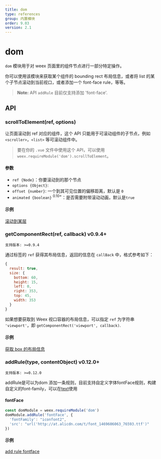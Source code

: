 ```yaml
---
title: dom
type: references
group: 内置模块
order: 9.03
version: 2.1
---
```


# dom

`dom` 模块用于对 weex 页面里的组件节点进行一部分特定操作。

你可以使用该模块来获取某个组件的 bounding rect 布局信息，或者将 list 的某个子节点滚动到当前视口，或者添加一个 font-face rule，等等。

> **Note:** API `addRule` 目前仅支持添加 'font-face'.

## API

### scrollToElement(ref, options)

让页面滚动到 ref 对应的组件，这个 API 只能用于可滚动组件的子节点，例如 `<scroller>`，`<list>` 等可滚动组件中。

> 要在你的 `.vue` 文件中使用这个 API，可以使用 `weex.requireModule('dom').scrollToElement`。

#### 参数

- `ref {Node}`：你要滚动到的那个节点
- `options {Object}`:
- `offset {number}`: 一个到其可见位置的偏移距离，默认是 `0`
- `animated {boolean}` <sup class="wx-v">0.10+</sup>：是否需要附带滚动动画，默认是`true`

#### 示例

[滚动到某层](http://dotwe.org/vue/56e0d256cbb26facd958dbd6424f42b2)

### getComponentRect(ref, callback) <span class="api-version">v0.9.4+</span>

`支持版本: >=0.9.4`

通过标签的 `ref` 获得其布局信息，返回的信息在 `callBack` 中，格式参考如下：

```javascript
{
  result: true,
  size: {
    bottom: 60,
    height: 15,
    left: 0,
    right: 353,
    top: 45,
    width: 353
  }
}
```

如果想要获取到 Weex 视口容器的布局信息，可以指定 `ref` 为字符串 `'viewport'`，即 `getComponentRect('viewport', callback)`.

#### 示例

[获取 box 的布局信息](http://dotwe.org/vue/d69ec16302e06300096c7285baef538a)


### addRule(type, contentObject) <span class="api-version">v0.12.0+</span>

`支持版本: >=0.12.0`

addRule是可以为dom 添加一条规则，目前支持自定义字体fontFace规则，构建自定义的font-family，可以在[text](../components/text.html#iconfont)使用

#### fontFace

```javascript
const domModule = weex.requireModule('dom')
domModule.addRule('fontFace', {
  'fontFamily': "iconfont2",
  'src': "url('http://at.alicdn.com/t/font_1469606063_76593.ttf')"
})
```

#### 示例

[add rule fontface](http://dotwe.org/vue/95b2c6716f37066d5f44c5c75c979394)
